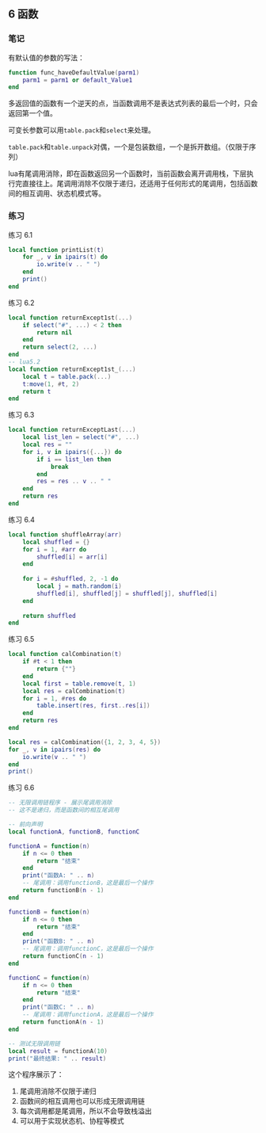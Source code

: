 ## 6 函数

### 笔记

有默认值的参数的写法：

```lua
function func_haveDefaultValue(parm1)
    parm1 = parm1 or default_Value1
end
```

多返回值的函数有一个逆天的点，当函数调用不是表达式列表的最后一个时，只会返回第一个值。

可变长参数可以用`table.pack`和`select`来处理。

`table.pack`和`table.unpack`对偶，一个是包装数组，一个是拆开数组。（仅限于序列）

lua有尾调用消除，即在函数返回另一个函数时，当前函数会离开调用栈，下层执行完直接往上。尾调用消除不仅限于递归，还适用于任何形式的尾调用，包括函数间的相互调用、状态机模式等。

### 练习

练习 6.1

```lua
local function printList(t)
    for _, v in ipairs(t) do
        io.write(v .. " ")
    end
    print()
end
```

练习 6.2

```lua
local function returnExcept1st(...)
    if select("#", ...) < 2 then
        return nil
    end
    return select(2, ...)
end
-- lua5.2
local function returnExcept1st_(...)
    local t = table.pack(...)
    t:move(1, #t, 2)
    return t
end
```

练习 6.3

```lua
local function returnExceptLast(...)
    local list_len = select("#", ...)
    local res = ""
    for i, v in ipairs({...}) do
        if i == list_len then
            break
        end
        res = res .. v .. " "
    end
    return res
end
```

练习 6.4

```lua
local function shuffleArray(arr)
    local shuffled = {}
    for i = 1, #arr do
        shuffled[i] = arr[i]
    end
    
    for i = #shuffled, 2, -1 do
        local j = math.random(i)
        shuffled[i], shuffled[j] = shuffled[j], shuffled[i]
    end
    
    return shuffled
end
```

练习 6.5

```lua
local function calCombination(t)
    if #t < 1 then
        return {""}
    end
    local first = table.remove(t, 1)
    local res = calCombination(t)
    for i = 1, #res do
        table.insert(res, first..res[i])
    end
    return res
end

local res = calCombination({1, 2, 3, 4, 5})
for _, v in ipairs(res) do
    io.write(v .. " ")
end
print()
```

练习 6.6

```lua
-- 无限调用链程序 - 展示尾调用消除
-- 这不是递归，而是函数间的相互尾调用

-- 前向声明
local functionA, functionB, functionC

functionA = function(n)
    if n <= 0 then
        return "结束"
    end
    print("函数A: " .. n)
    -- 尾调用：调用functionB，这是最后一个操作
    return functionB(n - 1)
end

functionB = function(n)
    if n <= 0 then
        return "结束"
    end
    print("函数B: " .. n)
    -- 尾调用：调用functionC，这是最后一个操作
    return functionC(n - 1)
end

functionC = function(n)
    if n <= 0 then
        return "结束"
    end
    print("函数C: " .. n)
    -- 尾调用：调用functionA，这是最后一个操作
    return functionA(n - 1)
end

-- 测试无限调用链
local result = functionA(10)
print("最终结果: " .. result)
```

这个程序展示了：
1. 尾调用消除不仅限于递归
2. 函数间的相互调用也可以形成无限调用链
3. 每次调用都是尾调用，所以不会导致栈溢出
4. 可以用于实现状态机、协程等模式

